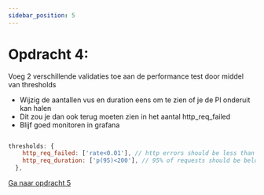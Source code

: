 ```yaml
---
sidebar_position: 5
---
```


# Opdracht 4:
Voeg 2 verschillende validaties toe aan de performance test door middel van thresholds
- Wijzig de aantallen vus en duration eens om te zien of je de PI onderuit kan halen
- Dit zou je dan ook terug moeten zien in het aantal http_req_failed
- Blijf goed monitoren in grafana


```javascript

thresholds: {
    http_req_failed: ['rate<0.01'], // http errors should be less than 1%
    http_req_duration: ['p(95)<200'], // 95% of requests should be below 200ms
  },

```


[Ga naar opdracht 5](https://danielvanbavel.github.io/k6-workshop-api-docs/step5)